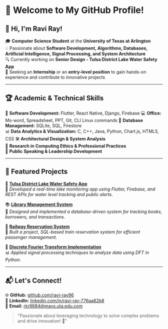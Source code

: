 # 🚀 Welcome to My GitHub Profile!

## 👋 Hi, I'm Ravi Ray!

🎓 **Computer Science Student** at the **University of Texas at Arlington**  
💡 Passionate about **Software Development, Algorithms, Databases, Artificial Intelligence, Signal Processing, and System Architecture**  
🔍 Currently working on **Senior Design - Tulsa District Lake Water Safety App**  
📌 Seeking an **Internship** or an **entry-level position** to gain hands-on experience and contribute to innovative projects  

---

## 🏆 Academic & Technical Skills

🎯 **Software Development:** Flutter, React Native, Django, Firebase
💻 **Office:** Ms-word, Spreadsheet, PPT, Git, CLI Linux commands
📂 **Database Management:** SQLite, SQL, Firestore  
📊 **Data Analytics & Visualization:** C, C++, Java, Python, Chart.js, HTML5, CSS 
🛠 **Architectural Design & System Analysis**  
🔬 **Research in Computing Ethics & Professional Practices**  
💬 **Public Speaking & Leadership Development**  

---

## 🌟 Featured Projects

🚀 **[Tulsa District Lake Water Safety App](#)**  
🌊 *Developed a real-time lake monitoring app using Flutter, Firebase, and REST APIs for water level tracking and public alerts.*  

📚 **[Library Management System](#)**  
📖 *Designed and implemented a database-driven system for tracking books, borrowers, and transactions.*  

🚆 **[Railway Reservation System](#)**  
🎫 *Built a project, SQL-based train reservation system for efficient passenger management.*  

🔢 **[Discrete Fourier Transform Implementation](#)**  
📊 *Applied signal processing techniques to analyze data using DFT in Python.*  

---

## 📬 Let's Connect!

🌐 **GitHub:** [github.com/ravi-ray96](https://github.com/ravi-ray96)  
💼 **LinkedIn:** [linkedin.com/in/ravi-ray-776aa82b8](https://www.linkedin.com/in/ravi-ray-776aa82b8/)  
📩 **Email:** [rkr9684@mavs.uta.edu.com](mailto:rkr9684@mavs.uta.edu.com)  

> "Passionate about leveraging technology to solve complex problems and drive innovation! 🚀"
